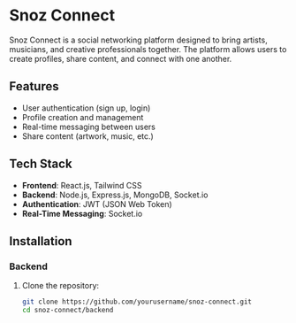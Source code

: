 # Snoz Connect

Snoz Connect is a social networking platform designed to bring artists, musicians, and creative professionals together. The platform allows users to create profiles, share content, and connect with one another.

## Features

- User authentication (sign up, login)
- Profile creation and management
- Real-time messaging between users
- Share content (artwork, music, etc.)

## Tech Stack

- **Frontend**: React.js, Tailwind CSS
- **Backend**: Node.js, Express.js, MongoDB, Socket.io
- **Authentication**: JWT (JSON Web Token)
- **Real-Time Messaging**: Socket.io

## Installation

### Backend

1. Clone the repository:
   ```bash
   git clone https://github.com/yourusername/snoz-connect.git
   cd snoz-connect/backend
